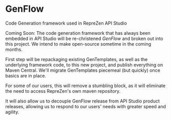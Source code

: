 # GenFlow
Code Generation framework used in RepreZen API Studio

Coming Soon: The code generation framework that has always been embedded in API Studio will be re-christened *GenFlow* and broken out into this project. We intend to make open-source sometime in the coming months.

First step will be repackaging existing GenTemplates, as well as the underlying framework code, to this new project, and publish everything on Maven Central. We'll migrate GenTemplates piecemeal (but quickly) once basics are in place.

For some of our users, this will remove a stumbling block, as it will eliminate the need to access RepreZen's own maven repository.

It will also allow us to decouple GenFlow release from API Studio product releases, allowing us to respond to our users' needs with greater speed and agility.
